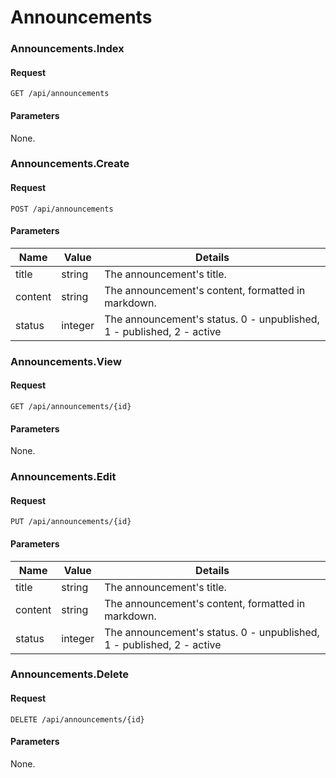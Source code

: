 # Announcements

### Announcements.Index

#### Request

`GET /api/announcements`

#### Parameters

None.

### Announcements.Create

#### Request

`POST /api/announcements`

#### Parameters

Name | Value | Details
--- | --- | ---
title | string | The announcement's title.
content | string | The announcement's content, formatted in markdown.
status | integer | The announcement's status. 0 - unpublished, 1 - published, 2 - active

### Announcements.View

#### Request

`GET /api/announcements/{id}`

#### Parameters

None.

### Announcements.Edit

#### Request

`PUT /api/announcements/{id}`

#### Parameters

Name | Value | Details
--- | --- | ---
title | string | The announcement's title.
content | string | The announcement's content, formatted in markdown.
status | integer | The announcement's status. 0 - unpublished, 1 - published, 2 - active

### Announcements.Delete

#### Request

`DELETE /api/announcements/{id}`

#### Parameters

None.
